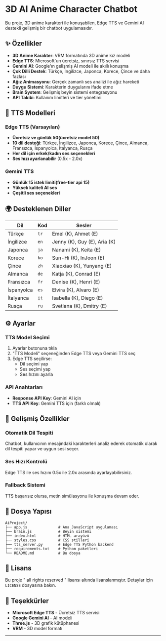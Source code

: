 # 3D AI Anime Character Chatbot

Bu proje, 3D anime karakteri ile konuşabilen, Edge TTS ve Gemini AI destekli gelişmiş bir chatbot uygulamasıdır.

## ✨ Özellikler

- **3D Anime Karakter**: VRM formatında 3D anime kız modeli
- **Edge TTS**: Microsoft'un ücretsiz, sınırsız TTS servisi
- **Gemini AI**: Google'ın gelişmiş AI modeli ile akıllı konuşma
- **Çok Dilli Destek**: Türkçe, İngilizce, Japonca, Korece, Çince ve daha fazlası
- **Ağız Animasyonu**: Gerçek zamanlı ses analizi ile ağız hareketi
- **Duygu Sistemi**: Karakterin duygularını ifade etme
- **Brain System**: Gelişmiş beyin sistemi entegrasyonu
- **API Takibi**: Kullanım limitleri ve tier yönetimi

## 🎵 TTS Modelleri

### Edge TTS (Varsayılan)
- **Ücretsiz ve günlük 50(ücretsiz model 50)**
- **10 dil desteği**: Türkçe, İngilizce, Japonca, Korece, Çince, Almanca, Fransızca, İspanyolca, İtalyanca, Rusça
- **Her dil için erkek/kadın ses seçenekleri**
- **Ses hızı ayarlanabilir** (0.5x - 2.0x)

### Gemini TTS
- **Günlük 15 istek limiti(free-tier api 15)**
- **Yüksek kaliteli AI ses**
- **Çeşitli ses seçenekleri**

## 🌍 Desteklenen Diller

| Dil | Kod | Sesler |
|-----|-----|--------|
| Türkçe | `tr` | Emel (K), Ahmet (E) |
| İngilizce | `en` | Jenny (K), Guy (E), Aria (K) |
| Japonca | `ja` | Nanami (K), Keita (E) |
| Korece | `ko` | Sun-Hi (K), InJoon (E) |
| Çince | `zh` | Xiaoxiao (K), Yunyang (E) |
| Almanca | `de` | Katja (K), Conrad (E) |
| Fransızca | `fr` | Denise (K), Henri (E) |
| İspanyolca | `es` | Elvira (K), Alvaro (E) |
| İtalyanca | `it` | Isabella (K), Diego (E) |
| Rusça | `ru` | Svetlana (K), Dmitry (E) |

## ⚙️ Ayarlar

### TTS Model Seçimi
1. Ayarlar butonuna tıkla
2. "TTS Modeli" seçeneğinden Edge TTS veya Gemini TTS seç
3. Edge TTS seçilirse:
   - Dil seçimi yap
   - Ses seçimi yap
   - Ses hızını ayarla

### API Anahtarları
- **Response API Key**: Gemini AI için
- **TTS API Key**: Gemini TTS için (farklı olmalı)

## 🔧 Gelişmiş Özellikler

### Otomatik Dil Tespiti
Chatbot, kullanıcının mesajındaki karakterleri analiz ederek otomatik olarak dil tespiti yapar ve uygun sesi seçer.

### Ses Hızı Kontrolü
Edge TTS ile ses hızını 0.5x ile 2.0x arasında ayarlayabilirsiniz.

### Fallback Sistemi
TTS başarısız olursa, metin simülasyonu ile konuşma devam eder.

## 📁 Dosya Yapısı

```
AiProject/
├── app.js              # Ana JavaScript uygulaması
├── brain.js            # Beyin sistemi
├── index.html          # HTML arayüzü
├── styles.css          # CSS stilleri
├── tts_server.py       # Edge TTS Python backend
├── requirements.txt    # Python paketleri
└── README.md           # Bu dosya
```

## 📄 Lisans

Bu proje " all rights reserved " lisansı altında lisanslanmıştır. Detaylar için `LICENSE` dosyasına bakın.

## 🙏 Teşekkürler

- **Microsoft Edge TTS** - Ücretsiz TTS servisi
- **Google Gemini AI** - AI modeli
- **Three.js** - 3D grafik kütüphanesi
- **VRM** - 3D model formatı

---
